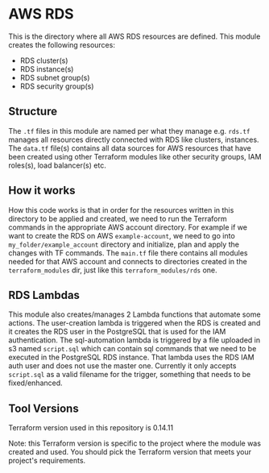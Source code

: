 # AWS RDS

This is the directory where all AWS RDS resources are defined. This module creates the following resources:

- RDS cluster(s)
- RDS instance(s)
- RDS subnet group(s)
- RDS security group(s)

## Structure ##

The `.tf` files in this module are named per what they manage e.g. `rds.tf` manages all resources directly connected with RDS like clusters, instances. The `data.tf` file(s) contains all data sources for AWS resources that have been created using other Terraform modules like other security groups, IAM roles(s), load balancer(s) etc.

## How it works ##
How this code works is that in order for the resources written in this directory to be applied and created, we need to run the Terraform commands in the appropriate AWS account directory. For example if we want to create the RDS on AWS `example-account`, we need to go into `my_folder/example_account` directory and initialize, plan and apply the changes with TF commands. The `main.tf` file there contains all modules needed for that AWS account and connects to directories created in the `terraform_modules` dir, just like this `terraform_modules/rds` one.

## RDS Lambdas ##
This module also creates/manages 2 Lambda functions that automate some actions. The user-creation lambda is triggered when the RDS is created and it creates the RDS user in the PostgreSQL that is used for the IAM authentication.
The sql-automation lambda is triggered by a file uploaded in s3 named `script.sql` which can contain sql commands that we need to be executed in the PostgreSQL RDS instance. That lambda uses the RDS IAM auth user and does not use the master one. Currently it only accepts `script.sql` as a valid filename for the trigger, something that needs to be fixed/enhanced.

## Tool Versions ##
Terraform version used in this repository is 0.14.11

Note: this Terraform version is specific to the project where the module was created and used.
You should pick the Terraform version that meets your project's requirements. 
